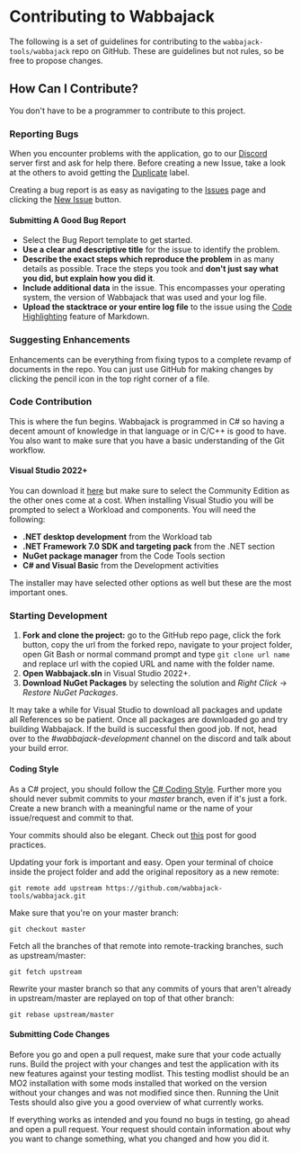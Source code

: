 # Contributing to Wabbajack

The following is a set of guidelines for contributing to the `wabbajack-tools/wabbajack` repo on GitHub. These are guidelines but not rules, so be free to propose changes.

## How Can I Contribute?

You don't have to be a programmer to contribute to this project.

### Reporting Bugs

When you encounter problems with the application, go to our [Discord](https://discord.gg/zgbrkmA) server first and ask for help there. Before creating a new Issue, take a look at the others to avoid getting the [Duplicate](https://github.com/wabbajack-tools/wabbajack/labels/duplicate) label.

Creating a bug report is as easy as navigating to the [Issues](https://github.com/wabbajack-tools/wabbajack/issues) page and clicking the [New Issue](https://github.com/wabbajack-tools/wabbajack/issues/new/choose) button.

#### Submitting A Good Bug Report

* Select the Bug Report template to get started.
* **Use a clear and descriptive title** for the issue to identify the problem.
* **Describe the exact steps which reproduce the problem** in as many details as possible. Trace the steps you took and **don't just say what you did, but explain how you did it**.
* **Include additional data** in the issue. This encompasses your operating system, the version of Wabbajack that was used and your log file.
* **Upload the stacktrace or your entire log file** to the issue using the [Code Highlighting](https://github.com/adam-p/markdown-here/wiki/Markdown-Cheatsheet#code) feature of Markdown.

### Suggesting Enhancements

Enhancements can be everything from fixing typos to a complete revamp of documents in the repo. You can just use GitHub for making changes by clicking the pencil icon in the top right corner of a file.

### Code Contribution

This is where the fun begins. Wabbajack is programmed in C# so having a decent amount of knowledge in that language or in C/C++ is good to have. You also want to make sure that you have a basic understanding of the Git workflow.

#### Visual Studio 2022+

You can download it [here](https://visualstudio.microsoft.com/vs/) but make sure to select the Community Edition as the other ones come at a cost. When installing Visual Studio you will be prompted to select a Workload and components. You will need the following:

* **.NET desktop development** from the Workload tab
* **.NET Framework 7.0 SDK and targeting pack** from the .NET section
* **NuGet package manager** from the Code Tools section
* **C# and Visual Basic** from the Development activities

The installer may have selected other options as well but these are the most important ones.

### Starting Development

1) **Fork and clone the project:** go to the GitHub repo page, click the fork button, copy the url from the forked repo, navigate to your project folder, open Git Bash or normal command prompt and type `git clone url name` and replace url with the copied URL and name with the folder name.
2) **Open Wabbajack.sln** in Visual Studio 2022+.
3) **Download NuGet Packages** by selecting the solution and *Right Click* -> *Restore NuGet Packages*.

It may take a while for Visual Studio to download all packages and update all References so be patient. Once all packages are downloaded go and try building Wabbajack. If the build is successful then good job. If not, head over to the *#wabbajack-development* channel on the discord and talk about your build error.

#### Coding Style

As a  C# project, you should follow the [C# Coding Style](https://github.com/dotnet/corefx/blob/master/Documentation/coding-guidelines/coding-style.md). Further more you should never submit commits to your *master* branch, even if it's just a fork. Create a new branch with a meaningful name or the name of your issue/request and commit to that.

Your commits should also be elegant. Check out [this](https://github.com/git-for-windows/git/wiki/Good-commits) post for good practices.

Updating your fork is important and easy. Open your terminal of choice inside the project folder and add the original repository as a new remote:

`git remote add upstream https://github.com/wabbajack-tools/wabbajack.git`

Make sure that you're on your master branch:

`git checkout master`

Fetch all the branches of that remote into remote-tracking branches, such as upstream/master:

`git fetch upstream`

Rewrite your master branch so that any commits of yours that
aren't already in upstream/master are replayed on top of that
other branch:

`git rebase upstream/master`

#### Submitting Code Changes

Before you go and open a pull request, make sure that your code actually runs. Build the project with your changes and test the application with its new features against your testing modlist. This testing modlist should be an MO2 installation with some mods installed that worked on the version without your changes and was not modified since then.
Running the Unit Tests should also give you a good overview of what currently works.

If everything works as intended and you found no bugs in testing, go ahead and open a pull request. Your request should contain information about why you want to change something, what you changed and how you did it.
